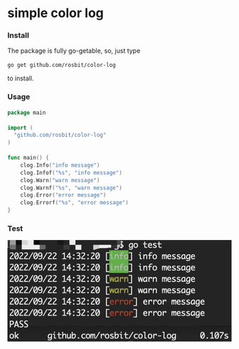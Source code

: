 # simple color log

### Install

The package is fully go-getable, so, just type

  `go get github.com/rosbit/color-log`

to install.

### Usage

```go
package main

import (
  "github.com/rosbit/color-log"
)

func main() {
	clog.Info("info message")
	clog.Infof("%s", "info message")
	clog.Warn("warn message")
	clog.Warnf("%s", "warn message")
	clog.Error("error message")
	clog.Errorf("%s", "error message")
}
```

### Test

  ![test](color.png)

